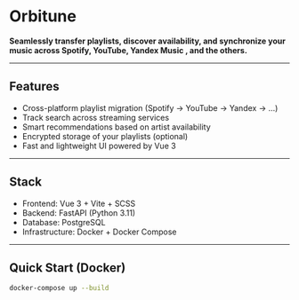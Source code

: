 # Orbitune

**Seamlessly transfer playlists, discover availability, and synchronize your music across Spotify, YouTube, Yandex Music , and the others.**

---

## Features

- Cross-platform playlist migration (Spotify → YouTube → Yandex → ...)
- Track search across streaming services
- Smart recommendations based on artist availability
- Encrypted storage of your playlists (optional)
- Fast and lightweight UI powered by Vue 3

---

## Stack

- Frontend: Vue 3 + Vite + SCSS
- Backend: FastAPI (Python 3.11)
- Database: PostgreSQL
- Infrastructure: Docker + Docker Compose

---

## Quick Start (Docker)

``` bash
docker-compose up --build
```
